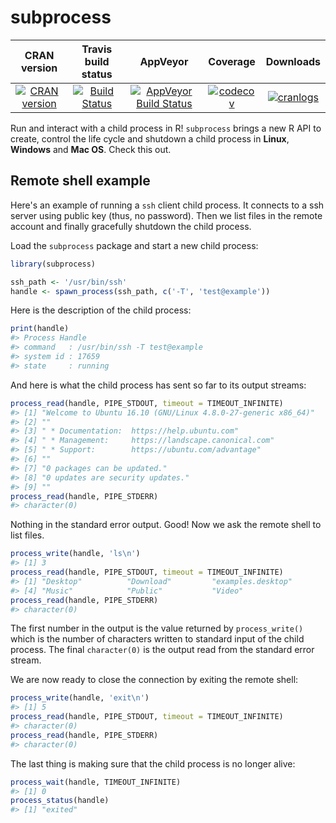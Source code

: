 subprocess
==========================

| CRAN version    | Travis build status   | AppVeyor | Coverage | Downloads |
| :-------------: |:---------------------:|:--------:|:--------:|:---------:|
| [![CRAN version](http://www.r-pkg.org/badges/version/subprocess)](https://cran.r-project.org/package=subprocess) | [![Build Status](https://travis-ci.org/lbartnik/subprocess.svg?branch=master)](https://travis-ci.org/lbartnik/subprocess) | [![AppVeyor Build Status](https://ci.appveyor.com/api/projects/status/github/lbartnik/subprocess?branch=master&svg=true)](https://ci.appveyor.com/project/lbartnik/subprocess) | [![codecov](https://codecov.io/gh/lbartnik/subprocess/branch/master/graph/badge.svg)](https://codecov.io/gh/lbartnik/subprocess)| [![cranlogs](https://cranlogs.r-pkg.org/badges/grand-total/subprocess)](https://cranlogs.r-pkg.org/) |



Run and interact with a child process in R! `subprocess` brings a new
R API to create, control the life cycle and shutdown a child process
in **Linux**, **Windows** and **Mac OS**. Check this out.


## Remote shell example

Here's an example of running a `ssh` client child process. It connects
to a ssh server using public key (thus, no password). Then we list files
in the remote account and finally gracefully shutdown the child process.

Load the `subprocess` package and start a new child process:

```r
library(subprocess)

ssh_path <- '/usr/bin/ssh'
handle <- spawn_process(ssh_path, c('-T', 'test@example'))
```

Here is the description of the child process:

```r
print(handle)
#> Process Handle
#> command   : /usr/bin/ssh -T test@example
#> system id : 17659
#> state     : running
```

And here is what the child process has sent so far to its output streams:

```r
process_read(handle, PIPE_STDOUT, timeout = TIMEOUT_INFINITE)
#> [1] "Welcome to Ubuntu 16.10 (GNU/Linux 4.8.0-27-generic x86_64)"
#> [2] ""                                                           
#> [3] " * Documentation:  https://help.ubuntu.com"                 
#> [4] " * Management:     https://landscape.canonical.com"         
#> [5] " * Support:        https://ubuntu.com/advantage"            
#> [6] ""                                                           
#> [7] "0 packages can be updated."                                 
#> [8] "0 updates are security updates."                            
#> [9] ""
process_read(handle, PIPE_STDERR)
#> character(0)
```

Nothing in the standard error output. Good! Now we ask the remote shell
to list files.

```r
process_write(handle, 'ls\n')
#> [1] 3
process_read(handle, PIPE_STDOUT, timeout = TIMEOUT_INFINITE)
#> [1] "Desktop"          "Download"         "examples.desktop"
#> [4] "Music"            "Public"           "Video"
process_read(handle, PIPE_STDERR)
#> character(0)
```

The first number in the output is the value returned by `process_write()`
which is the number of characters written to standard input of the
child process. The final `character(0)` is the output read from the
standard error stream.


We are now ready to close the connection by exiting the remote shell:

```r
process_write(handle, 'exit\n')
#> [1] 5
process_read(handle, PIPE_STDOUT, timeout = TIMEOUT_INFINITE)
#> character(0)
process_read(handle, PIPE_STDERR)
#> character(0)
```

The last thing is making sure that the child process is no longer alive:

```r
process_wait(handle, TIMEOUT_INFINITE)
#> [1] 0
process_status(handle)
#> [1] "exited"
```
